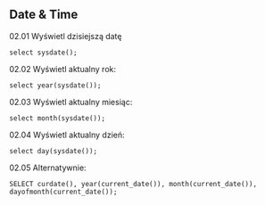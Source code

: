 ## Date & Time

02.01 Wyświetl dzisiejszą datę
```
select sysdate();
```
02.02 Wyświetl aktualny rok:
```
select year(sysdate());
```
02.03 Wyświetl aktualny miesiąc:
```
select month(sysdate());
```
02.04 Wyświetl aktualny dzień:
```
select day(sysdate());
```
02.05 Alternatywnie:
```
SELECT curdate(), year(current_date()), month(current_date()), dayofmonth(current_date());
```
